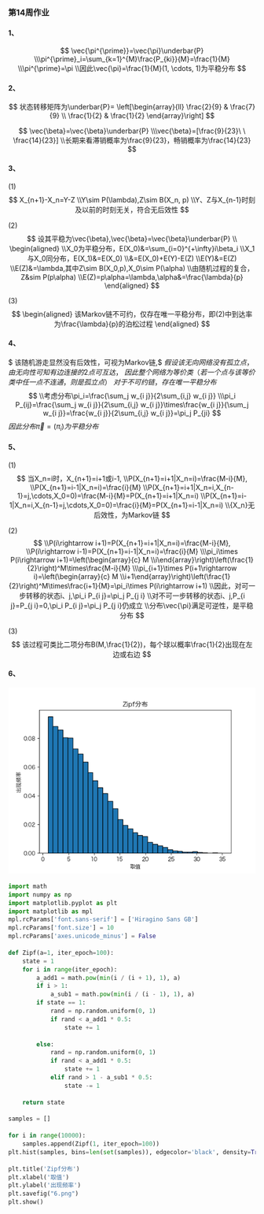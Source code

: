 ### 第14周作业

#### 1、
$$
\vec{\pi^{\prime}}=\vec{\pi}\underbar{P}
\\\pi^{\prime}_i=\sum_{k=1}^{M}\frac{P_{ki}}{M}=\frac{1}{M}
\\\pi^{\prime}=\pi
\\因此\vec{\pi}=\frac{1}{M}(1, \cdots, 1)为平稳分布
$$

#### 2、
$$
状态转移矩阵为\underbar{P}=
\left[\begin{array}{ll}
\frac{2}{9} & \frac{7}{9} \\
\frac{1}{2} & \frac{1}{2}
\end{array}\right]
$$

$$
\vec{\beta}=\vec{\beta}\underbar{P}
\\\vec{\beta}=[\frac{9}{23}\ \ \frac{14}{23}]
\\长期来看滞销概率为\frac{9}{23}，畅销概率为\frac{14}{23}
$$

#### 3、
(1)
$$
X_{n+1}-X_n=Y-Z
\\Y\sim P(\lambda),Z\sim B(X_n, p)
\\Y、Z与X_{n-1}时刻及以前的时刻无关，符合无后效性
$$

(2)
$$
设其平稳为\vec{\beta},\vec{\beta}=\vec{\beta}\underbar{P}
\\
\begin{aligned}
    \\X_0为平稳分布，E(X_0)&=\sum_{i=0}^{+\infty}i\beta_i
    \\X_1与X_0同分布，E(X_1)&=E(X_0)
    \\&=E(X_0)+E(Y)-E(Z)
    \\E(Y)&=E(Z)
    \\E(Z)&=\lambda,其中Z\sim B(X_0,p),X_0\sim P(\alpha)
    \\由随机过程的复合，Z&sim P(p\alpha)
    \\E(Z)=p\alpha=\lambda,\alpha&=\frac{\lambda}{p}
\end{aligned}
$$

(3)
$$
\begin{aligned}
该Markov链不可约，仅存在唯一平稳分布，即(2)中到达率为\frac{\lambda}{p}的泊松过程
\end{aligned}
$$

#### 4、
$
该随机游走显然没有后效性，可视为Markov链,$
$假设该无向网络没有孤立点，由无向性可知有边连接的2点可互达，$
$因此整个网络为等价类（若一个点与该等价类中任一点不连通，则是孤立点）$
$对于不可约链，存在唯一平稳分布$
$$
\\考虑分布\pi_i=\frac{\sum_j w_{i j}}{2\sum_{i,j} w_{i j}}
\\\pi_i P_{ij}=\frac{\sum_j w_{i j}}{2\sum_{i,j} w_{i j}}\times\frac{w_{i j}}{\sum_j w_{i j}}=\frac{w_{i j}}{2\sum_{i,j} w_{i j}}=\pi_j P_{ji}
$$
$因此分布\vec{\pi}=(\pi_i)为平稳分布$

#### 5、
(1)
$$
当X_n=i时，X_{n+1}=i+1或i-1,
\\P(X_{n+1}=i+1|X_n=i)=\frac{M-i}{M},
\\P(X_{n+1}=i-1|X_n=i)=\frac{i}{M}
\\P(X_{n+1}=i+1|X_n=i,X_{n-1}=j,\cdots,X_0=0)=\frac{M-i}{M}=P(X_{n+1}=i+1|X_n=i)
\\P(X_{n+1}=i-1|X_n=i,X_{n-1}=j,\cdots,X_0=0)=\frac{i}{M}=P(X_{n+1}=i-1|X_n=i)
\\{X_n}无后效性，为Markov链
$$

(2)
$$
\\P(i\rightarrow i+1)=P(X_{n+1}=i+1|X_n=i)=\frac{M-i}{M},
\\P(i\rightarrow i-1)=P(X_{n+1}=i-1|X_n=i)=\frac{i}{M}
\\\pi_i\times P(i\rightarrow i+1)=\left(\begin{array}{c}
M \\i\end{array}\right)\left(\frac{1}{2}\right)^M\times\frac{M-i}{M}
\\\pi_{i+1}\times P(i+1\rightarrow i)=\left(\begin{array}{c}
M \\i+1\end{array}\right)\left(\frac{1}{2}\right)^M\times\frac{i+1}{M}=\pi_i\times P(i\rightarrow i+1)
\\因此，对可一步转移的状态i、j,\pi_i P_{i j}=\pi_j P_{j i}
\\对不可一步转移的状态i、j,P_{i j}=P_{j i}=0,\pi_i P_{i j}=\pi_j P_{j i}仍成立
\\分布\vec{\pi}满足可逆性，是平稳分布
$$

(3)
$$
该过程可类比二项分布B(M,\frac{1}{2})，每个球以概率\frac{1}{2}出现在左边或右边
$$

#### 6、
!['6.png'](6.png)

```python
import math
import numpy as np
import matplotlib.pyplot as plt
import matplotlib as mpl
mpl.rcParams['font.sans-serif'] = ['Hiragino Sans GB'] 
mpl.rcParams['font.size'] = 10  
mpl.rcParams['axes.unicode_minus'] = False 

def Zipf(a=1, iter_epoch=100):
    state = 1
    for i in range(iter_epoch):
        a_add1 = math.pow(min(i / (i + 1), 1), a)
        if i > 1:
            a_sub1 = math.pow(min(i / (i - 1), 1), a)
        if state == 1:
            rand = np.random.uniform(0, 1)
            if rand < a_add1 * 0.5:
                state += 1
        
        else:
            rand = np.random.uniform(0, 1)
            if rand < a_add1 * 0.5:
                state += 1
            elif rand > 1 - a_sub1 * 0.5:
                state -= 1
    
    return state

samples = []

for i in range(10000):
    samples.append(Zipf(1, iter_epoch=100))
plt.hist(samples, bins=len(set(samples)), edgecolor='black', density=True)

plt.title('Zipf分布')
plt.xlabel('取值')
plt.ylabel('出现频率')
plt.savefig("6.png")
plt.show()
